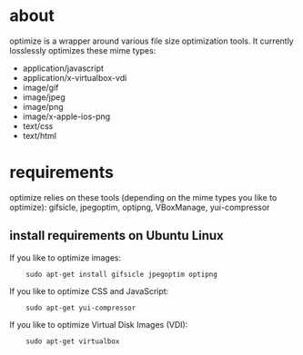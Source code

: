 about
=====

optimize is a wrapper around various file size optimization tools. It
currently losslessly optimizes these mime types:

* application/javascript
* application/x-virtualbox-vdi
* image/gif
* image/jpeg
* image/png
* image/x-apple-ios-png
* text/css
* text/html

requirements
============

optimize relies on these tools (depending on the mime types you like
to optimize): gifsicle, jpegoptim, optipng, VBoxManage, yui-compressor

install requirements on Ubuntu Linux
------------------------------------

If you like to optimize images:

        sudo apt-get install gifsicle jpegoptim optipng

If you like to optimize CSS and JavaScript:

        sudo apt-get yui-compressor

If you like to optimize Virtual Disk Images (VDI):

        sudo apt-get virtualbox